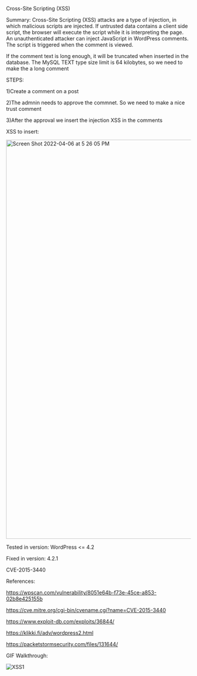 Cross-Site Scripting (XSS)

Summary: Cross-Site Scripting (XSS) attacks are a type of injection, in which malicious scripts are injected. If untrusted data contains a client side script, the browser will execute the script while it is interpreting the page. An unauthenticated attacker can inject JavaScript in WordPress comments. The script is triggered when the comment is viewed.

If the comment text is long enough, it will be truncated when inserted in the database. The MySQL TEXT type size limit is 64 kilobytes, so we need to make the a long comment

STEPS:

1)Create a comment on a post

2)The admnin needs to approve the commnet. So we need to make a nice trust comment

3)After the approval we insert the injection XSS in the comments

XSS to insert:

<img width="1089" alt="Screen Shot 2022-04-06 at 5 26 05 PM" src="https://user-images.githubusercontent.com/78192383/162073988-b9bdf953-19a6-4d4a-a73b-b2f061b0dcfd.png">


Tested in version: WordPress <= 4.2

Fixed in version: 4.2.1

CVE-2015-3440

References:

https://wpscan.com/vulnerability/8051e64b-f73e-45ce-a853-02b8e425155b

https://cve.mitre.org/cgi-bin/cvename.cgi?name=CVE-2015-3440

https://www.exploit-db.com/exploits/36844/

https://klikki.fi/adv/wordpress2.html

https://packetstormsecurity.com/files/131644/

GIF Walkthrough:

![XSS1](https://user-images.githubusercontent.com/78192383/162074033-32dc3aa6-7e3f-4d21-9374-1b2430dd714d.gif)



